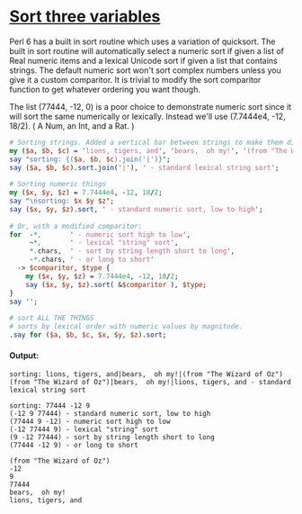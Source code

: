 [1]: http://rosettacode.org/wiki/Sort_three_variables

# [Sort three variables][1]

Perl 6 has a built in sort routine which uses a variation of quicksort. The built in sort routine will automatically select a numeric sort if given a list of Real numeric items and a lexical Unicode sort if given a list that contains strings. The default numeric sort won't sort complex numbers unless you give it a custom comparitor. It is trivial to modify the sort comparitor function to get whatever ordering you want though.



The list (77444, -12, 0) is a poor choice to demonstrate numeric sort since it will sort the same numerically or lexically. Instead we'll use (7.7444e4, -12, 18/2). ( A Num, an Int, and a Rat. )

```perl
# Sorting strings. Added a vertical bar between strings to make them discernable
my ($a, $b, $c) = 'lions, tigers, and', 'bears,  oh my!', '(from "The Wizard of Oz")';
say "sorting: {($a, $b, $c).join('|')}";
say ($a, $b, $c).sort.join('|'), ' - standard lexical string sort';
 
# Sorting numeric things
my ($x, $y, $z) = 7.7444e4, -12, 18/2;
say "\nsorting: $x $y $z";
say ($x, $y, $z).sort, ' - standard numeric sort, low to high';
 
# Or, with a modified comparitor:
for  -*,       ' - numeric sort high to low',
     ~*,       ' - lexical "string" sort',
     *.chars,  ' - sort by string length short to long',
     -*.chars, ' - or long to short'
  -> $comparitor, $type {
    my ($x, $y, $z) = 7.7444e4, -12, 18/2;
    say ($x, $y, $z).sort( &$comparitor ), $type;
}
say '';
 
# sort ALL THE THINGS
# sorts by lexical order with numeric values by magnitude.
.say for ($a, $b, $c, $x, $y, $z).sort;
```

#### Output:
```
sorting: lions, tigers, and|bears,  oh my!|(from "The Wizard of Oz")
(from "The Wizard of Oz")|bears,  oh my!|lions, tigers, and - standard lexical string sort

sorting: 77444 -12 9
(-12 9 77444) - standard numeric sort, low to high
(77444 9 -12) - numeric sort high to low
(-12 77444 9) - lexical "string" sort
(9 -12 77444) - sort by string length short to long
(77444 -12 9) - or long to short

(from "The Wizard of Oz")
-12
9
77444
bears,  oh my!
lions, tigers, and
```